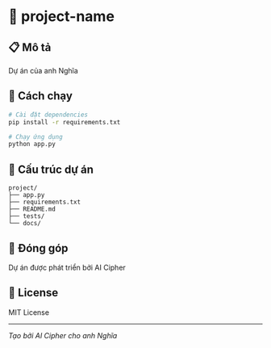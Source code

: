 # 🚀 project-name

## 📋 Mô tả
Dự án của anh Nghĩa

## 🚀 Cách chạy
```bash
# Cài đặt dependencies
pip install -r requirements.txt

# Chạy ứng dụng
python app.py
```

## 📁 Cấu trúc dự án
```
project/
├── app.py
├── requirements.txt
├── README.md
├── tests/
└── docs/
```

## 🤝 Đóng góp
Dự án được phát triển bởi AI Cipher

## 📄 License
MIT License

---
*Tạo bởi AI Cipher cho anh Nghĩa*